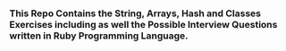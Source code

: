 ### This Repo Contains the String, Arrays, Hash and Classes Exercises including as well the Possible Interview Questions written in Ruby Programming Language. 